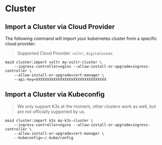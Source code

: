 # Cluster

## Import a Cluster via Cloud Provider

The following command will import your kubernetes cluster from a specific cloud provider:

> Supported Cloud Provider: `vultr`, `digitalocean`.

```shell
maid cluster:import vultr my-vultr-cluster \
    --ingress-controller=nginx --allow-install-or-upgrade=ingress-controller \
    --allow-install-or-upgrade=cert-manager \
    --api-key=XXXXXXXXXXXXXXXXXXXXXXXXXXXXXXXX
```

## Import a Cluster via Kubeconfig

> We only support K3s at the moment, other clusters work as well, but are not officially supported by us.

```shell
maid cluster:import k3s my-k3s-cluster \
    --ingress-controller=nginx --allow-install-or-upgrade=ingress-controller \
    --allow-install-or-upgrade=cert-manager \
    --kubeconfig=~/.kube/config
```